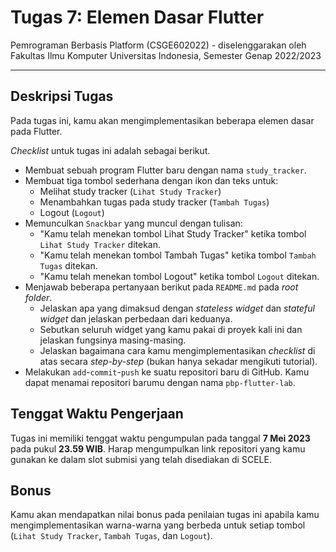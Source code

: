 # Tugas 7: Elemen Dasar Flutter

Pemrograman Berbasis Platform (CSGE602022) - diselenggarakan oleh Fakultas Ilmu Komputer Universitas Indonesia, Semester Genap 2022/2023

---

## Deskripsi Tugas

Pada tugas ini, kamu akan mengimplementasikan beberapa elemen dasar pada Flutter.

_Checklist_ untuk tugas ini adalah sebagai berikut.

- Membuat sebuah program Flutter baru dengan nama `study_tracker`.
- Membuat tiga tombol sederhana dengan ikon dan teks untuk:
  - Melihat study tracker (`Lihat Study Tracker`)
  - Menambahkan tugas pada study tracker (`Tambah Tugas`)
  - Logout (`Logout`)
- Memunculkan `Snackbar` yang muncul dengan tulisan:
  - "Kamu telah menekan tombol Lihat Study Tracker" ketika tombol `Lihat Study Tracker` ditekan.
  - "Kamu telah menekan tombol Tambah Tugas" ketika tombol `Tambah Tugas` ditekan.
  - "Kamu telah menekan tombol Logout" ketika tombol `Logout` ditekan.
- Menjawab beberapa pertanyaan berikut pada `README.md` pada _root folder_.
  - Jelaskan apa yang dimaksud dengan _stateless widget_ dan _stateful widget_ dan jelaskan perbedaan dari keduanya.
  - Sebutkan seluruh widget yang kamu pakai di proyek kali ini dan jelaskan fungsinya masing-masing.
  - Jelaskan bagaimana cara kamu mengimplementasikan _checklist_ di atas secara _step-by-step_ (bukan hanya sekadar mengikuti tutorial).
- Melakukan `add`-`commit`-`push` ke suatu repositori baru di GitHub. Kamu dapat menamai repositori barumu dengan nama `pbp-flutter-lab`.

## Tenggat Waktu Pengerjaan

Tugas ini memiliki tenggat waktu pengumpulan pada tanggal **7 Mei 2023** pada pukul **23.59 WIB**. Harap mengumpulkan link repositori yang kamu gunakan ke dalam slot submisi yang telah disediakan di SCELE.

## Bonus

Kamu akan mendapatkan nilai bonus pada penilaian tugas ini apabila kamu mengimplementasikan warna-warna yang berbeda untuk setiap tombol (`Lihat Study Tracker`, `Tambah Tugas`, dan `Logout`).
